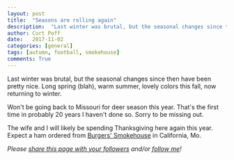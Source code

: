 ```yaml
---
layout: post
title:  "Seasons are rolling again"
description:  "Last winter was brutal, but the seasonal changes since then have been pretty nice."
author: Curt Poff
date:   2017-11-02
categories: [general]
tags: [autumn, football, smokehouse]
comments: True
---
```


Last winter was brutal, but the seasonal changes since then have been pretty nice. Long spring (blah), warm summer, lovely colors this fall, now returning to winter.

<!--more-->

Won't be going back to Missouri for deer season this year. That's the first time in probably 20 years I haven't done so. Sorry to be missing out.

The wife and I will likely be spending Thanksgiving here again this year. Expect a ham ordered from <a href="https://smokehouse.com">Burgers' Smokehouse</a> in California, Mo.

*Please
<a href="https://twitter.com/intent/tweet?url={{ site.production_url }}{{ page.url }}&text={{ page.title }}&via=cpoff" 
   target="_blank">
  share this page with your followers</a> 
and/or 
<a href="https://twitter.com/cpoff">
  follow me</a>!*